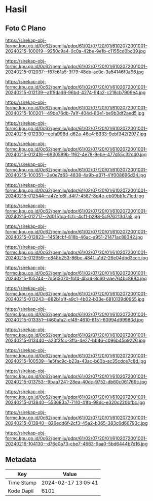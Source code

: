 # Hasil

## Foto C Plano

https://sirekap-obj-formc.kpu.go.id/0c62/pemilu/pdpr/61/02/07/20/01/6102072001001-20240215-100019--9250c9a4-0c0a-42be-9e1b-c1155cd0bc39.jpg

https://sirekap-obj-formc.kpu.go.id/0c62/pemilu/pdpr/61/02/07/20/01/6102072001001-20240215-012037--f67c61a5-3f79-48db-ac0c-3a54146f0a96.jpg

https://sirekap-obj-formc.kpu.go.id/0c62/pemilu/pdpr/61/02/07/20/01/6102072001001-20240215-012139--a1f9dad6-96bd-4274-94a2-c218cb7909e4.jpg

https://sirekap-obj-formc.kpu.go.id/0c62/pemilu/pdpr/61/02/07/20/01/6102072001001-20240215-100201--49be76db-7a1f-404d-80e1-be9b3df2aed5.jpg

https://sirekap-obj-formc.kpu.go.id/0c62/pemilu/pdpr/61/02/07/20/01/6102072001001-20240215-012330--cefa996d-d62a-46e4-8333-9ebf342f2977.jpg

https://sirekap-obj-formc.kpu.go.id/0c62/pemilu/pdpr/61/02/07/20/01/6102072001001-20240215-012416--6930589b-1f62-4e78-9ebe-477d55c32c40.jpg

https://sirekap-obj-formc.kpu.go.id/0c62/pemilu/pdpr/61/02/07/20/01/6102072001001-20240215-100351--2e0e7d63-4838-4a9b-a37f-41f008696d24.jpg

https://sirekap-obj-formc.kpu.go.id/0c62/pemilu/pdpr/61/02/07/20/01/6102072001001-20240215-012544--a47efc6f-d4f7-4587-8d4e-eb09bb1c71ed.jpg

https://sirekap-obj-formc.kpu.go.id/0c62/pemilu/pdpr/61/02/07/20/01/6102072001001-20240215-012717--2d0151da-fcfc-4cf1-b298-5c976213d7a5.jpg

https://sirekap-obj-formc.kpu.go.id/0c62/pemilu/pdpr/61/02/07/20/01/6102072001001-20240215-012823--1453fcbf-818b-46ac-a951-21471ac88342.jpg

https://sirekap-obj-formc.kpu.go.id/0c62/pemilu/pdpr/61/02/07/20/01/6102072001001-20240215-012959--c848b253-86bc-4841-a1d2-26e04dbd3ccc.jpg

https://sirekap-obj-formc.kpu.go.id/0c62/pemilu/pdpr/61/02/07/20/01/6102072001001-20240215-105744--7d565070-1bf4-4ba4-8c60-aae764bc8684.jpg

https://sirekap-obj-formc.kpu.go.id/0c62/pemilu/pdpr/61/02/07/20/01/6102072001001-20240215-013243--882b1b1f-a9c1-4b02-b33e-6810139d0955.jpg

https://sirekap-obj-formc.kpu.go.id/0c62/pemilu/pdpr/61/02/07/20/01/6102072001001-20240215-013351--f460afa2-cf49-4610-8151-60994d99980d.jpg

https://sirekap-obj-formc.kpu.go.id/0c62/pemilu/pdpr/61/02/07/20/01/6102072001001-20240215-013440--a23f3fcc-3ffa-4e27-bb46-c096b45b9226.jpg

https://sirekap-obj-formc.kpu.go.id/0c62/pemilu/pdpr/61/02/07/20/01/6102072001001-20240215-100539--1e5fac9c-b23a-43ac-b60b-ac35cdce7c8d.jpg

https://sirekap-obj-formc.kpu.go.id/0c62/pemilu/pdpr/61/02/07/20/01/6102072001001-20240215-013753--9baa7241-28ea-40dc-9752-db60c061769c.jpg

https://sirekap-obj-formc.kpu.go.id/0c62/pemilu/pdpr/61/02/07/20/01/6102072001001-20240215-013840--553683a7-7110-41fb-98dc-e320c220bfbc.jpg

https://sirekap-obj-formc.kpu.go.id/0c62/pemilu/pdpr/61/02/07/20/01/6102072001001-20240215-013940--826edd6f-2cf3-45a2-b365-383c6d66793c.jpg

https://sirekap-obj-formc.kpu.go.id/0c62/pemilu/pdpr/61/02/07/20/01/6102072001001-20240216-104130--d76e0a73-cbe7-4663-9aa0-5bd6444b7d16.jpg


## Metadata

| Key        | Value               |
| ---------- | ------------------- |
| Time Stamp | 2024-02-17 13:05:41 |
| Kode Dapil | 6101                |



